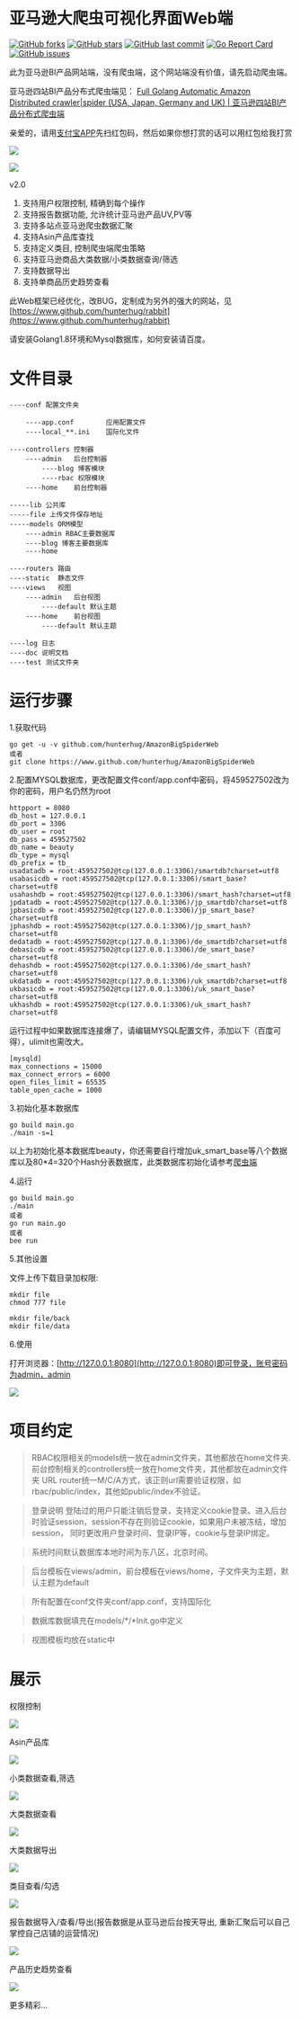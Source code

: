 # 亚马逊大爬虫可视化界面Web端

[![GitHub forks](https://img.shields.io/github/forks/hunterhug/AmazonBigSpiderWeb.svg?style=social&label=Forks)](https://github.com/hunterhug/AmazonBigSpiderWeb/network)
[![GitHub stars](https://img.shields.io/github/stars/hunterhug/AmazonBigSpiderWeb.svg?style=social&label=Stars)](https://github.com/hunterhug/AmazonBigSpiderWeb/stargazers)
[![GitHub last commit](https://img.shields.io/github/last-commit/hunterhug/AmazonBigSpiderWeb.svg)](https://github.com/hunterhug/AmazonBigSpiderWeb)
[![Go Report Card](https://goreportcard.com/badge/github.com/hunterhug/AmazonBigSpiderWeb)](https://goreportcard.com/report/github.com/hunterhug/AmazonBigSpiderWeb)
[![GitHub issues](https://img.shields.io/github/issues/hunterhug/AmazonBigSpiderWeb.svg)](https://github.com/hunterhug/AmazonBigSpiderWeb/issues)


此为亚马逊BI产品网站端，没有爬虫端，这个网站端没有价值，请先启动爬虫端。

亚马逊四站BI产品分布式爬虫端见： [Full Golang Automatic Amazon Distributed crawler|spider (USA, Japan, Germany and UK) | 亚马逊四站BI产品分布式爬虫端](https://github.com/hunterhug/AmazonBigSpider)

亲爱的，请用[支付宝APP](https://auth.alipay.com/login/index.htm)先扫红包码，然后如果你想打赏的话可以用红包给我打赏<br/>

![](https://raw.githubusercontent.com/hunterhug/rabbit/master/file/red/red.png)<br/>

![](https://raw.githubusercontent.com/hunterhug/rabbit/master/file/red/red1.png)

v2.0

1. 支持用户权限控制, 精确到每个操作
2. 支持报告数据功能, 允许统计亚马逊产品UV,PV等
3. 支持多站点亚马逊爬虫数据汇聚
4. 支持Asin产品库查找
5. 支持定义类目, 控制爬虫端爬虫策略
6. 支持亚马逊商品大类数据/小类数据查询/筛选
7. 支持数据导出
8. 支持单商品历史趋势查看

此Web框架已经优化，改BUG，定制成为另外的强大的网站，见[https://www.github.com/hunterhug/rabbit](https://www.github.com/hunterhug/rabbit)

请安装Golang1.8环境和Mysql数据库，如何安装请百度。

# 文件目录
```
----conf 配置文件夹

	----app.conf 		应用配置文件
	----local_**.ini 	国际化文件

----controllers 控制器
	----admin	后台控制器
		----blog 博客模块
		----rbac 权限模块
	----home 	前台控制器

-----lib 公共库
-----file 上传文件保存地址
-----models ORM模型
	----admin RBAC主要数据库
	----blog 博客主要数据库
	----home 

----routers 路由
----static  静态文件
----views	视图
	----admin 	后台视图
		----default 默认主题
	----home 	前台视图
		----default 默认主题

----log 日志
----doc 说明文档
----test 测试文件夹
```

# 运行步骤

1.获取代码

```
go get -u -v github.com/hunterhug/AmazonBigSpiderWeb
或者
git clone https://www.github.com/hunterhug/AmazonBigSpiderWeb
```

2.配置MYSQL数据库，更改配置文件conf/app.conf中密码，将459527502改为你的密码，用户名仍然为root

```
httpport = 8080
db_host = 127.0.0.1
db_port = 3306
db_user = root
db_pass = 459527502
db_name = beauty
db_type = mysql
db_prefix = tb_
usadatadb = root:459527502@tcp(127.0.0.1:3306)/smartdb?charset=utf8
usabasicdb = root:459527502@tcp(127.0.0.1:3306)/smart_base?charset=utf8
usahashdb = root:459527502@tcp(127.0.0.1:3306)/smart_hash?charset=utf8
jpdatadb = root:459527502@tcp(127.0.0.1:3306)/jp_smartdb?charset=utf8
jpbasicdb = root:459527502@tcp(127.0.0.1:3306)/jp_smart_base?charset=utf8
jphashdb = root:459527502@tcp(127.0.0.1:3306)/jp_smart_hash?charset=utf8
dedatadb = root:459527502@tcp(127.0.0.1:3306)/de_smartdb?charset=utf8
debasicdb = root:459527502@tcp(127.0.0.1:3306)/de_smart_base?charset=utf8
dehashdb = root:459527502@tcp(127.0.0.1:3306)/de_smart_hash?charset=utf8
ukdatadb = root:459527502@tcp(127.0.0.1:3306)/uk_smartdb?charset=utf8
ukbasicdb = root:459527502@tcp(127.0.0.1:3306)/uk_smart_base?charset=utf8
ukhashdb = root:459527502@tcp(127.0.0.1:3306)/uk_smart_hash?charset=utf8
```

运行过程中如果数据库连接爆了，请编辑MYSQL配置文件，添加以下（百度可得），ulimit也需改大。

```
[mysqld]
max_connections = 15000
max_connect_errors = 6000
open_files_limit = 65535
table_open_cache = 1000
```

3.初始化基本数据库

```
go build main.go 
./main -s=1
```

以上为初始化基本数据库beauty，你还需要自行增加uk_smart_base等八个数据库以及80*4=320个Hash分表数据库，此类数据库初始化请参考[爬虫端](https://github.com/hunterhug/AmazonBigSpider)

4.运行

```
go build main.go
./main
或者
go run main.go
或者
bee run
```

5.其他设置

文件上传下载目录加权限:

```
mkdir file
chmod 777 file

mkdir file/back
mkdir file/data
```

6.使用

打开浏览器：[http://127.0.0.1:8080](http://127.0.0.1:8080)即可登录，账号密码为admin，admin

![](web.png)


# 项目约定
>RBAC权限相关的models统一放在admin文件夹，其他都放在home文件夹.
	前台控制相关的controllers统一放在home文件夹，其他都放在admin文件夹
	URL router统一M/C/A方式，该正则url需要验证权限，如rbac/public/index，其他如public/index不验证。

>登录说明
	登陆过的用户只能注销后登录，支持定义cookie登录。进入后台时验证session，session不存在则验证cookie，如果用户未被冻结，增加session，
	同时更改用户登录时间、登录IP等，cookie与登录IP绑定。

>系统时间默认数据库本地时间为东八区，北京时间。

>后台模板在views/admin，前台模板在views/home，子文件夹为主题，默认主题为default

>所有配置在conf文件夹conf/app.conf，支持国际化

>数据库数据填充在models/*/*Init.go中定义

>视图模板均放在static中

# 展示

权限控制

![](doc/rbac.png)

Asin产品库

![](doc/asin.png)

小类数据查看,筛选

![](doc/small.png)

大类数据查看

![](doc/big.png)

大类数据导出

![](doc/csv.png)

类目查看/勾选

![](doc/lei.png)

报告数据导入/查看/导出(报告数据是从亚马逊后台按天导出, 重新汇聚后可以自己掌控自己店铺的运营情况)

![](doc/report-data.png)

产品历史趋势查看

![](doc/trend.png)

更多精彩...

